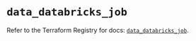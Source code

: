 # `data_databricks_job`

Refer to the Terraform Registry for docs: [`data_databricks_job`](https://registry.terraform.io/providers/databricks/databricks/1.49.1/docs/data-sources/job).
